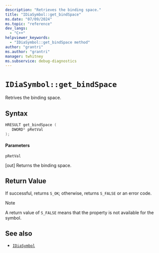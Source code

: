 ```yaml
---
description: "Retrieves the binding space."
title: "IDiaSymbol::get_bindSpace"
ms.date: "07/09/2024"
ms.topic: "reference"
dev_langs:
  - "C++"
helpviewer_keywords:
  - "IDiaSymbol::get_bindSpace method"
author: "grantri"
ms.author: "grantri"
manager: twhitney
ms.subservice: debug-diagnostics
---
```

# `IDiaSymbol::get_bindSpace`

Retrives the binding space.

## Syntax

```C++
HRESULT get_bindSpace (
   DWORD* pRetVal
);
```

#### Parameters

 `pRetVal`

[out] Returns the binding space.

## Return Value

 If successful, returns `S_OK`; otherwise, returns `S_FALSE` or an error code.

> [!NOTE]
> A return value of `S_FALSE` means that the property is not available for the symbol.

## See also

- [`IDiaSymbol`](../../debugger/debug-interface-access/idiasymbol.md)
